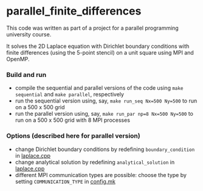 # parallel_finite_differences

This code was written as part of a project for a parallel programming university course.

It solves the 2D Laplace equation with Dirichlet boundary conditions with finite differences (using the 5-point stencil) on a unit square using MPI and OpenMP.

### Build and run
* compile the sequential and parallel versions of the code using `make sequential` and `make parallel`, respectively
* run the sequential version using, say, `make run_seq Nx=500 Ny=500` to run on a 500 x 500 grid
* run the parallel version using, say, `make run_par np=8 Nx=500 Ny=500` to run on a 500 x 500 grid with 8 MPI processes

### Options (described here for parallel version)
* change Dirichlet boundary conditions by redefining `boundary_condition` in [laplace.cpp](https://github.com/thoeschler/parallel_finite_differences/blob/main/src/par/laplace.cpp)
* change analytical solution by redefining `analytical_solution` in [laplace.cpp](https://github.com/thoeschler/parallel_finite_differences/blob/main/src/par/laplace.cpp)
* different MPI communication types are possible: choose the type by setting `COMMUNICATION_TYPE` in [config.mk](https://github.com/thoeschler/parallel_finite_differences/blob/main/src/par/config.mk)
